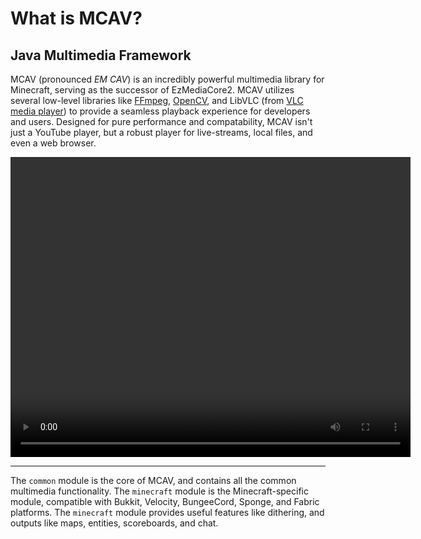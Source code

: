 # What is MCAV?
## Java Multimedia Framework
MCAV (pronounced *EM CAV*) is an incredibly powerful multimedia library for Minecraft, serving as the successor of
EzMediaCore2. MCAV utilizes several low-level libraries
like [FFmpeg](https://ffmpeg.org/), [OpenCV](https://opencv.org/), and LibVLC
(from [VLC media player](https://www.videolan.org/vlc/)) to provide a seamless playback experience for developers and
users. Designed for pure performance and compatability, MCAV isn't just a YouTube player, but a robust player for
live-streams, local files, and even a web browser.

<video width="640" height="480" controls>
  <source src="https://user-images.githubusercontent.com/40838203/132433665-a675fc35-e31f-4044-a960-ce46a8fb7df5.mp4" type="video/mp4">
  Your browser does not support the video tag.
</video>

---

The `common` module is the core of MCAV, and contains all the common multimedia functionality. The `minecraft` module is
the Minecraft-specific module, compatible with Bukkit, Velocity, BungeeCord, Sponge, and Fabric platforms. The
`minecraft` module provides useful features like dithering, and outputs like maps, entities, scoreboards, and chat.